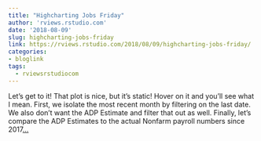 ```yaml
---
title: "Highcharting Jobs Friday"
author: 'rviews.rstudio.com'
date: '2018-08-09'
slug: highcharting-jobs-friday
link: https://rviews.rstudio.com/2018/08/09/highcharting-jobs-friday/
categories:
- bloglink
tags:
  - rviewsrstudiocom
---
```


Let’s get to it! That plot is nice, but it’s static! Hover on it and you’ll see what I mean. First, we isolate the most recent month by filtering on the last date. We also don’t want the ADP Estimate and filter that out as well. Finally, let’s compare the ADP Estimates to the actual Nonfarm payroll numbers since 2017[... <i class="fas fa-external-link-alt"></i>](https://rviews.rstudio.com/2018/08/09/highcharting-jobs-friday/)

